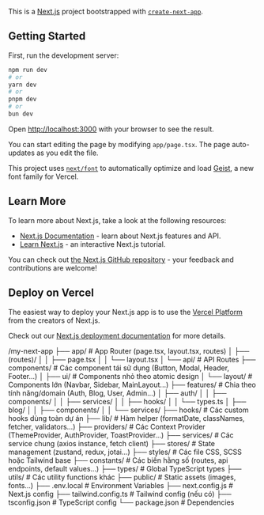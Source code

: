 This is a [Next.js](https://nextjs.org) project bootstrapped with [`create-next-app`](https://nextjs.org/docs/app/api-reference/cli/create-next-app).

## Getting Started

First, run the development server:

```bash
npm run dev
# or
yarn dev
# or
pnpm dev
# or
bun dev
```

Open [http://localhost:3000](http://localhost:3000) with your browser to see the result.

You can start editing the page by modifying `app/page.tsx`. The page auto-updates as you edit the file.

This project uses [`next/font`](https://nextjs.org/docs/app/building-your-application/optimizing/fonts) to automatically optimize and load [Geist](https://vercel.com/font), a new font family for Vercel.

## Learn More

To learn more about Next.js, take a look at the following resources:

- [Next.js Documentation](https://nextjs.org/docs) - learn about Next.js features and API.
- [Learn Next.js](https://nextjs.org/learn) - an interactive Next.js tutorial.

You can check out [the Next.js GitHub repository](https://github.com/vercel/next.js) - your feedback and contributions are welcome!

## Deploy on Vercel

The easiest way to deploy your Next.js app is to use the [Vercel Platform](https://vercel.com/new?utm_medium=default-template&filter=next.js&utm_source=create-next-app&utm_campaign=create-next-app-readme) from the creators of Next.js.

Check out our [Next.js deployment documentation](https://nextjs.org/docs/app/building-your-application/deploying) for more details.

/my-next-app
├── app/                  # App Router (page.tsx, layout.tsx, routes)
│   ├── (routes)/
│   │   ├── page.tsx
│   │   └── layout.tsx
│   └── api/              # API Routes
├── components/           # Các component tái sử dụng (Button, Modal, Header, Footer...)
│   ├── ui/               # Components nhỏ theo atomic design
│   └── layout/           # Components lớn (Navbar, Sidebar, MainLayout...)
├── features/             # Chia theo tính năng/domain (Auth, Blog, User, Admin...)
│   ├── auth/
│   │   ├── components/
│   │   ├── services/
│   │   ├── hooks/
│   │   └── types.ts
│   ├── blog/
│   │   ├── components/
│   │   └── services/
├── hooks/                # Các custom hooks dùng toàn dự án
├── lib/                  # Hàm helper (formatDate, classNames, fetcher, validators...)
├── providers/            # Các Context Provider (ThemeProvider, AuthProvider, ToastProvider...)
├── services/             # Các service chung (axios instance, fetch client)
├── stores/               # State management (zustand, redux, jotai...)
├── styles/               # Các file CSS, SCSS hoặc Tailwind base
├── constants/            # Các biến hằng số (routes, api endpoints, default values...)
├── types/                # Global TypeScript types
├── utils/                # Các utility functions khác
├── public/               # Static assets (images, fonts...)
├── .env.local            # Environment Variables
├── next.config.js        # Next.js config
├── tailwind.config.ts    # Tailwind config (nếu có)
├── tsconfig.json         # TypeScript config
└── package.json          # Dependencies
